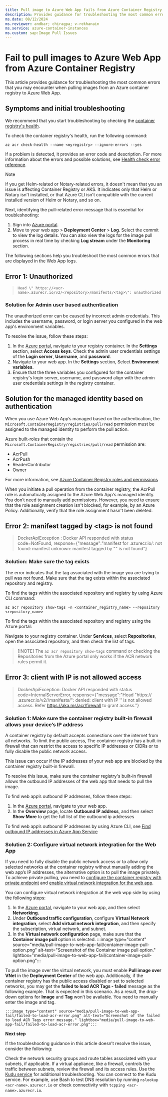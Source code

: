 ```yaml
---
title: Pull image to Azure Web App fails from Azure Container Registry
description: Provides guidance for troubleshooting the most common errors that you encounter when you pull images from a container registry to Azure Web App for Containers.
ms.date: 08/12/2024
ms.reviewer: andbar; chiragpa; v-rekhanain 
ms.service: azure-container-instances
ms.custom: sap:Image Pull Issues
---
```


# Fail to pull images to Azure Web App from Azure Container Registry

This article provides guidance for troubleshooting the most common errors that you may encounter when pulling images from an Azure container registry to Azure Web App.

## Symptoms and initial troubleshooting

We recommend that you start troubleshooting by checking the [container registry's health](/azure/container-registry/container-registry-check-health).

To check the container registry's health, run the following command:

```azurecli
az acr check-health --name <myregistry> --ignore-errors --yes
```

If a problem is detected, it provides an error code and description. For more information about the errors and possible solutions, see [Health check error reference](/azure/container-registry/container-registry-health-error-reference).

> [!NOTE]
> If you get Helm-related or Notary-related errors, it doesn't mean that you an issue is affecting Container Registry or AKS. It indicates only that Helm or Notary isn't installed, or that Azure CLI isn't compatible with the current installed version of Helm or Notary, and so on.

Next, identifying the pull-related error message that is essential for troubleshooting:

1. Sign into [Azure portal](https://portal.azure.com).
1. Move to your web app > **Deployment Center** > **Log**. Select the commit to view the log details. You can also view the logs for the image pull process in real time by checking **Log stream** under the **Monitoring** section.

The following sections help you troubleshoot the most common errors that are displayed in the Web App logs.

## Error 1: Unauthorized

> `Head \" https://<acr-name>.azurecr.io/v2/<repository>/manifests/<tag>\": unauthorized`

### Solution for Admin user based authentication

The unauthorized error can be caused by incorrect admin credentials. This includes the username, password, or login server you configured in the web app's environment variables.

To resolve the issue, follow these steps:

1. In the [Azure portal](ap), navigate to your registry container. In the **Settings** section, select **Access keys**. Check the admin user credentials settings of the **Login server**, **Username**, and **password**.
1. Navigate to your web app. In the **Settings** section, Select **Environment variables**.
1. Ensure that the three variables you configured for the container registry's login server, username, and password align with the admin user credentials settings in the registry container.

## Solution for the managed identity based on authentication

When you use Azure Web App’s managed based on the authentication, the `Microsoft.ContainerRegistry/registries/pull/read` permission must be assigned to the managed identity to perform the pull action.

Azure built-roles that contain the `Microsoft.ContainerRegistry/registries/pull/read` permission are:

- AcrPull
- AcrPush
- ReaderContributor
- Owner

For more information, see [Azure Container Registry roles and permissions](/azure/container-registry/container-registry-roles?tabs=azure-cli)

When you initiate a pull operation from the container registry, the AcrPull role is automatically assigned to the Azure Web App's managed identity. You don’t need to manually add permissions. However, you need to ensure that the role assignment creation isn't blocked, for example, by an Azure Policy. Additionally, verify that the role assignment hasn't been deleted.

## Error 2: manifest tagged by &lt;tag&gt; is not found

> DockerApiException  : Docker API responded with status code=NotFound, response={"message":"manifest for <acr-name>.azurecr.io/<repository>:<tag> not found: manifest unknown: manifest tagged by \"<tag>\" is not found"}

### Solution: Make sure the tag exists

The error indicates that the tag associated with the image you are trying to pull was not found. Make sure that the tag exists within the associated repository and registry.

To find the tags within the associated repository and registry by using Azure CLI command:

```azurecli
az acr repository show-tags -n <container_registry_name> --repository <repository_name>
```

To find the tags within the associated repository and registry using the Azure portal:

Navigate to your registry container. Under **Services**, select **Repositories**, open the associated repository, and then check the list of tags.

> [!NOTE] The `az acr repository show-tags` command or checking the Repositories from the Azure portal only works if the ACR network rules permit it.

## Error 3: client with IP is not allowed access

> DockerApiException: Docker API responded with status code=InternalServerError, response={"message":"Head \"https:// <acr-name>.azurecr.io/v2/<repository>/manifests/<tag>\": denied: client with IP '<web-app-outbound-ip>' is not allowed access. Refer https://aka.ms/acr/firewall to grant access."}

### Solution 1: Make sure the container registry built-in firewall allows your device’s IP address

A container registry by default accepts connections over the internet from all networks. To limit the public access, The container registry has a built-in firewall that can restrict the access to specific IP addresses or CIDRs or to fully disable the public network access.

This issue can occur if the IP addresses of your web app are blocked by the container registry built-in firewall.

To resolve this issue, make sure the container registry's built-in firewall allows the outbound IP addresses of the web app that needs to pull the image. 

To find web app’s outbound IP addresses, follow these steps:

1. In the [Azure portal](ap), navigate to your web app.
1. In the **Overview** page, locate **Outbound IP address**, and then select **Show More** to get the full list of the outbound ip addresses

To find web app’s outbound IP addresses by using Azure CLI, see [Find outbound IP addresses in Azure App Service](/azure/app-service/overview-inbound-outbound-ips#find-outbound-ips)

### Solution 2: Configure virtual network integration for the Web App

If you need to fully disable the public network access or to allow only selected networks at the container registry without manually adding the web app’s IP addresses, the alternative option is to pull the image privately. To achieve private pulling, you need to [configure the container registry with private endpoint](/azure/container-registry/container-registry-private-link) and [enable virtual network integration for the web app](https://learn.microsoft.com/en-us/azure/app-service/configure-vnet-integration-enable).

You can configure virtual network integration at the web wpp side by using the following steps:

1. In the [Azure portal](ap), navigate to your web app, and then select **Networking**.
1. Under **Outbound traffic configuration**, configure **Virtual Network integration**, select **Add virtual network integration**, and then specify the subscription, virtual network, and subnet.
1. In the **Virtual network configuration** page, make sure that the **Container image pull** option is selected.
    :::image type="content" source="media/pull-image-to-web-app-fail/container-image-pull-option.png" alt-text="Screenshot of the Container image pull option." lightbox="media/pull-image-to-web-app-fail/container-image-pull-option.png":::

To pull the image over the virtual network, you must enable **Pull image over VNet** in the **Deployment Center** of the web app. Additionally, if the container registry has the public access disabled or set to selected networks, you may get the **failed to load ACR Tags - failed** message as the following example. That is expected in this scenario. As a result, the drop-down options for **Image** and **Tag** won’t be available. You need to manually enter the image and tag.

    :::image type="content" source="media/pull-image-to-web-app-fail/failed-to-load-acr-error.png" alt-text="Screenshot of the failed to load ACR Tags error message." lightbox="media/pull-image-to-web-app-fail/failed-to-load-acr-error.png":::
 
**Next step**

If the troubleshooting guidance in this article doesn’t resolve the issue, consider the following:

Check the network security groups and route tables associated with your subnets, if applicable.
If a virtual appliance, like a firewall, controls the traffic between subnets, review the firewall and its access rules.
Use the [Kudu service](azure/app-service/resources-kudu) for additional troubleshooting. You can connect to the Kudu service. For example, use Bash to test DNS resolution by running `nslookup <acr-name>.azurecr.io` or check connectivity with `tcpping <acr-name>.azurecr.io`.